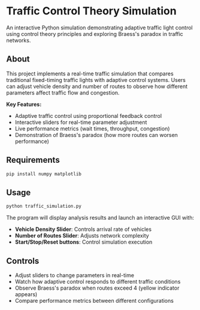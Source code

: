 # Traffic Control Theory Simulation

An interactive Python simulation demonstrating adaptive traffic light control using control theory principles and exploring Braess's paradox in traffic networks.

## About

This project implements a real-time traffic simulation that compares traditional fixed-timing traffic lights with adaptive control systems. Users can adjust vehicle density and number of routes to observe how different parameters affect traffic flow and congestion.

**Key Features:**
- Adaptive traffic control using proportional feedback control
- Interactive sliders for real-time parameter adjustment  
- Live performance metrics (wait times, throughput, congestion)
- Demonstration of Braess's paradox (how more routes can worsen performance)

## Requirements

```bash
pip install numpy matplotlib
```

## Usage

```bash
python traffic_simulation.py
```

The program will display analysis results and launch an interactive GUI with:
- **Vehicle Density Slider**: Controls arrival rate of vehicles
- **Number of Routes Slider**: Adjusts network complexity
- **Start/Stop/Reset buttons**: Control simulation execution

## Controls

- Adjust sliders to change parameters in real-time
- Watch how adaptive control responds to different traffic conditions
- Observe Braess's paradox when routes exceed 4 (yellow indicator appears)
- Compare performance metrics between different configurations
